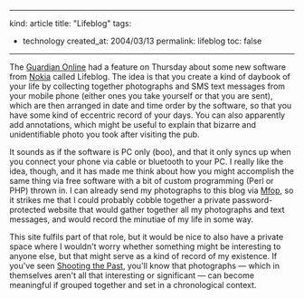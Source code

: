 -----
kind: article
title: "Lifeblog"
tags:
- technology
created_at: 2004/03/13
permalink: lifeblog
toc: false
-----

<p>The <a href="http://www.guardian.co.uk/online/story/0,3605,1166303,00.html" title="Guardian - Online">Guardian Online</a> had a feature on Thursday about some new software from <a href="http://www.nokia.com" title="Nokia - they don't yet mention Lifeblog on their site">Nokia</a> called Lifeblog. The idea is that you create a kind of daybook of your life by collecting together photographs and SMS text messages from your mobile phone (either ones you take yourself or that you are sent), which are then arranged in date and time order by the software, so that you have some kind of eccentric record of your days. You can also apparently add annotations, which might be useful to explain that bizarre and unidentifiable photo you took after visiting the pub.</p>

<p>It sounds as if the software is PC only (boo), and that it only syncs up when you connect your phone via cable or bluetooth to your PC. I really like the idea, though, and it has made me think about how you might accomplish the same thing via free software with a bit of custom programming (Perl or PHP) thrown in. I can already send my photographs to this blog via <a href="http://new.bastish.net/cgi-bin/mfop2/index.cgi" title="mfop2">Mfop</a>, so it strikes me that I could probably cobble together a private password-protected website that would gather together all my photographs and text messages, and would record the minutiae of my life in some way.</p>

<p>This site fulfils part of that role, but it would be nice to also have a private space where I wouldn't worry whether something might be interesting to anyone else, but that might serve as a kind of record of my existence. If you've seen <a href="http://www.amazon.co.uk/exec/obidos/ASIN/B0000AISIF/qid%3D1079206333/202-9155568-9439034" title="Shooting the Past on DVD at Amazon.co.uk">Shooting the Past</a>, you'll know that photographs &mdash; which in themselves aren't all that interesting or significant &mdash; can become meaningful if grouped together and set in a chronological context.</p>

